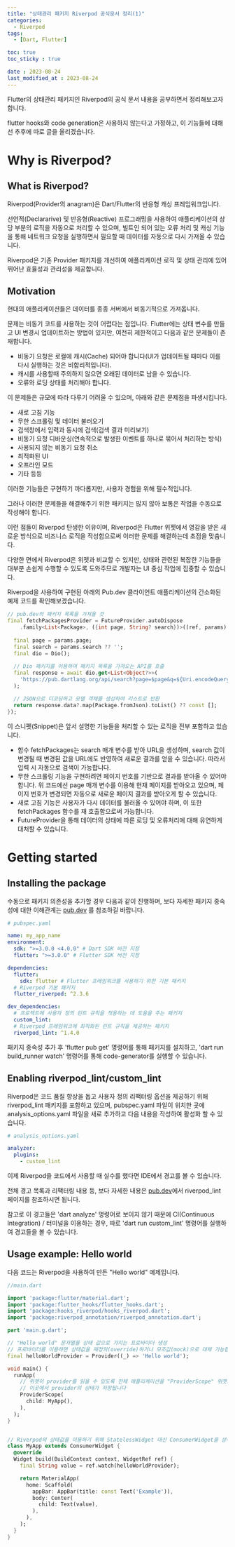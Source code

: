 ```yaml
---
title: "상태관리 패키지 Riverpod 공식문서 정리(1)"
categories:
  - Riverpod
tags:
  - [Dart, Flutter]

toc: true
toc_sticky : true

date : 2023-08-24
last_modified_at : 2023-08-24
---
```


Flutter의 상태관리 패키지인 Riverpod의 공식 문서 내용을 공부하면서 정리해보고자 합니다.

flutter hooks와 code generation은 사용하지 않는다고 가정하고, 이 기능들에 대해선 추후에 따로 글을 올리겠습니다.

# Why is Riverpod?

## What is Riverpod?

Riverpod(Provider의 anagram)은 Dart/Flutter의 반응형 캐싱 프레임워크입니다. 

선언적(Declararive) 및 반응형(Reactive) 프로그래밍을 사용하여 애플리케이션의 상당 부분의 로직을 자동으로 처리할 수 있으며, 빌트인 되어 있는 오류 처리 및 캐싱 기능을 통해 네트워크 요청을 실행하면서 필요할 때 데이터를 자동으로 다시 가져올 수 있습니다.

Riverpod은 기존 Provider 패키지를 개선하여 애플리케이션 로직 및 상태 관리에 있어 뛰어난 효율성과 관리성을 제공합니다.

## Motivation

현대의 애플리케이션들은 데이터를 종종 서버에서 비동기적으로 가져옵니다.

문제는 비동기 코드를 사용하는 것이 어렵다는 점입니다. Flutter에는 상태 변수를 만들고 UI 변경시 업데이트하는 방법이 있지만, 여전히 제한적이고 다음과 같은 문제들이 존재합니다.

- 비동기 요청은 로컬에 캐시(Cache) 되어야 합니다(UI가 업데이트될 때마다 이를 다시 실행하는 것은 비합리적입니다).
- 캐시를 사용할때 주의하지 않으면 오래된 데이터로 남을 수 있습니다.
- 오류와 로딩 상태를 처리해야 합니다.

이 문제들은 규모에 따라 다루기 어려울 수 있으며, 아래와 같은 문제점을 파생시킵니다.

- 새로 고침 기능
- 무한 스크롤링 및 데이터 불러오기
- 검색창에서 입력과 동시에 검색(검색 결과 미리보기)
- 비동기 요청 디바운싱(연속적으로 발생한 이벤트를 하나로 묶어서 처리하는 방식)
- 사용되지 않는 비동기 요청 취소
- 최적화된 UI
- 오프라인 모드
- 기타 등등

이러한 기능들은 구현하기 까다롭지만, 사용자 경험을 위해 필수적입니다.

그러나 이러한 문제들을 해결해주기 위한 패키지는 많지 않아 보통은 작업을 수동으로 작성해야 합니다.

이런 점들이 Riverpod 탄생한 이유이며, Riverpod은 Flutter 위젯에서 영감을 받은 새로운 방식으로 비즈니스 로직을 작성함으로써 이러한 문제를 해결하는데 초점을 맞춥니다. 

다양한 면에서 Riverpod은 위젯과 비교할 수 있지만, 상태와 관련된 복잡한 기능들을 대부분 손쉽게 수행할 수 있도록 도와주므로 개발자는 UI 중심 작업에 집중할 수 있습니다.

Riverpod을 사용하여 구현된 아래의 Pub.dev 클라이언트 애플리케이션의 간소화된 예제 코드를 확인해보겠습니다.

```dart
// pub.dev의 패키지 목록을 가져올 것
final fetchPackagesProvider = FutureProvider.autoDispose
    .family<List<Package>, ({int page, String? search})>((ref, params) async {
    
  final page = params.page;
  final search = params.search ?? '';
  final dio = Dio();
  
  // Dio 패키지를 이용하여 패키지 목록을 가져오는 API를 호출
  final response = await dio.get<List<Object?>>(
    'https://pub.dartlang.org/api/search?page=$page&q=${Uri.encodeQueryComponent(search)}',
  );

  // JSON으로 디코딩하고 모델 객체를 생성하여 리스트로 반환
  return response.data?.map(Package.fromJson).toList() ?? const [];
});
```
이 스니펫(Snippet)은 앞서 설명한 기능들을 처리할 수 있는 로직을 전부 포함하고 있습니다.

- 함수 fetchPackages는 search 매개 변수를 받아 URL을 생성하며, search 값이 변경될 때 변경된 값을 URL에도 반영하여 새로운 결과를 얻을 수 있습니다. 따라서 입력 시 자동으로 검색이 가능합니다.
- 무한 스크롤링 기능을 구현하려면 페이지 번호를 기반으로 결과를 받아올 수 있어야 합니다. 위 코드에선 page 매개 변수를 이용해 현재 페이지를 받아오고 있으며, 페이지 번호가 변경되면 자동으로 새로운 페이지 결과를 받아오게 할 수 있습니다.
- 새로 고침 기능은 사용자가 다시 데이터를 불러올 수 있어야 하며, 이 또한 fetchPackages 함수를 재 호출함으로써 가능합니다.
- FutureProvider을 통해 데이터의 상태에 따른 로딩 및 오류처리에 대해 유연하게 대처할 수 있습니다.

# Getting started

## Installing the package

수동으로 패키지 의존성을 추가할 경우 다음과 같이 진행하며, 보다 자세한 패키지 종속성에 대한 이해관계는 [pub.dev](https://pub.dev) 를 참조하길 바랍니다.

```yaml
# pubspec.yaml

name: my_app_name
environment:
  sdk: ">=3.0.0 <4.0.0" # Dart SDK 버전 지정
  flutter: ">=3.0.0" # Flutter SDK 버전 지정

dependencies:
  flutter:
    sdk: flutter # Flutter 프레임워크를 사용하기 위한 기본 패키지
  # Riverpod 기본 패키지
  flutter_riverpod: ^2.3.6

dev_dependencies:
  # 프로젝트에 사용자 정의 린트 규칙을 적용하는 데 도움을 주는 패키지
  custom_lint:
  # Riverpod 프레임워크에 최적화된 린트 규칙을 제공하는 패키지
  riverpod_lint: ^1.4.0
```

패키지 종속성 추가 후 'flutter pub get' 명령어를 통해 패키지를 설치하고,
'dart run build_runner watch' 명령어를 통해 code-generator를 실행할 수 있습니다.

## Enabling riverpod_lint/custom_lint

Riverpod은 코드 품질 향상을 돕고 사용자 정의 리팩터링 옵션을 제공하기 위해 riverpod_lint 패키지를 포함하고 있으며, pubspec.yaml 파일이 위치한 곳에 analysis_options.yaml 파일을 새로 추가하고 다음 내용을 작성하여 활성화 할 수 있습니다.

```yaml
# analysis_options.yaml

analyzer:
  plugins:
    - custom_lint
```

이제 Riverpod을 코드에서 사용할 때 실수를 했다면 IDE에서 경고를 볼 수 있습니다.

전체 경고 목록과 리팩터링 내용 등, 보다 자세한 내용은 [pub.dev](https://pub.dev)에서 riverpod_lint 페이지를 참조하시면 됩니다.

참고로 이 경고들은 'dart analyze' 명령어로 보이지 않기 때문에 CI(Continuous Integration) / 터미널을 이용하는 경우, 따로 'dart run custom_lint' 명령어를 실행하여 경고들을 볼 수 있습니다.

## Usage example: Hello world

다음 코드는 Riverpod을 사용하여 만든 "Hello world" 예제입니다.

```dart
//main.dart

import 'package:flutter/material.dart';
import 'package:flutter_hooks/flutter_hooks.dart';
import 'package:hooks_riverpod/hooks_riverpod.dart';
import 'package:riverpod_annotation/riverpod_annotation.dart';

part 'main.g.dart';

// "Hello world" 문자열을 상태 값으로 가지는 프로바이더 생성
// 프로바이더를 이용하면 상태값을 재정의(override)하거나 모조값(mock)으로 대체 가능합니다
final helloWorldProvider = Provider((_) => 'Hello world');

void main() {
  runApp(
	// 위젯이 provider를 읽을 수 있도록 전체 애플리케이션을 "ProviderScope" 위젯으로 감쌉니다
	// 이곳에서 provider의 상태가 저장됩니다
    ProviderScope(
      child: MyApp(),
    ),
  );
}


// Riverpod의 상태값을 이용하기 위해 StatelessWidget 대신 ConsumerWidget을 상속합니다
class MyApp extends ConsumerWidget {
  @override
  Widget build(BuildContext context, WidgetRef ref) {
    final String value = ref.watch(helloWorldProvider);

    return MaterialApp(
      home: Scaffold(
        appBar: AppBar(title: const Text('Example')),
        body: Center(
          child: Text(value),
        ),
      ),
    );
  }
}
```
